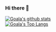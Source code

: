 ### Hi there 💪

[![Goala's github stats](https://github-readme-stats.vercel.app/api?username=Goala&show_icons=true&theme=highcontrast&count_private=true&custom_title=Github%20Action&include_all_commits=true)](https://github.com/anuraghazra/github-readme-stats)   
[![Goala's Top Langs](https://github-readme-stats.vercel.app/api/top-langs/?username=Goala&theme=highcontrast&langs_count=10&layout=compact&card_width=493)](https://github.com/anuraghazra/github-readme-stats)

<!--
**Goala/Goala** is a ✨ _special_ ✨ repository because its `README.md` (this file) appears on your GitHub profile.

Here are some ideas to get you started:

- 🔭 I’m currently working on ...
- 🌱 I’m currently learning ...
- 👯 I’m looking to collaborate on ...
- 🤔 I’m looking for help with ...
- 💬 Ask me about ...
- 📫 How to reach me: ...
- 😄 Pronouns: ...
- ⚡ Fun fact: ...
-->
